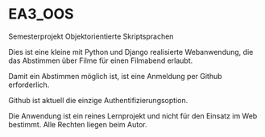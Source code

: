 # EA3_OOS
Semesterprojekt Objektorientierte Skriptsprachen

Dies ist eine kleine mit Python und Django realisierte Webanwendung, die das Abstimmen über Filme für einen Filmabend erlaubt.

Damit ein Abstimmen möglich ist, ist eine Anmeldung per Github erforderlich.

Github ist aktuell die einzige Authentifizierungsoption.

Die Anwendung ist ein reines Lernprojekt und nicht für den Einsatz im Web bestimmt. Alle Rechten liegen beim Autor.
